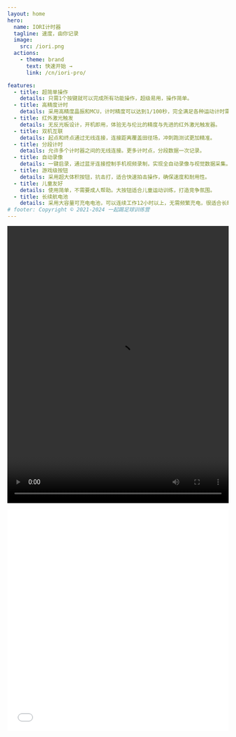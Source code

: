 ```yaml
---
layout: home
hero:
  name: IORI计时器
  tagline: 速度，由你记录
  image:
    src: /iori.png
  actions:
    - theme: brand
      text: 快速开始 →
      link: /cn/iori-pro/

features:
  - title: 超简单操作
    details: 只需1个按键就可以完成所有功能操作，超级易用，操作简单。
  - title: 高精度计时
    details: 采用高精度晶振和MCU，计时精度可以达到1/100秒，完全满足各种运动计时需求。
  - title: 红外激光触发
    details: 无反光板设计，开机即用，体验无与伦比的精度与先进的红外激光触发器。
  - title: 双机互联
    details: 起点和终点通过无线连接，连接距离覆盖田径场，冲刺跑测试更加精准。
  - title: 分段计时
    details: 允许多个计时器之间的无线连接。更多计时点，分段数据一次记录。
  - title: 自动录像
    details: 一键启录，通过蓝牙连接控制手机视频录制，实现全自动录像与视觉数据采集。
  - title: 游戏级按钮
    details: 采用超大体积按钮，抗击打，适合快速拍击操作，确保速度和耐用性。
  - title: 儿童友好
    details: 使用简单，不需要成人帮助。大按钮适合儿童运动训练，打造竞争氛围。
  - title: 长续航电池
    details: 采用大容量可充电电池，可以连续工作12小时以上，无需频繁充电，很适合长时间运动或训练。
# footer: Copyright © 2021-2024 一起踢足球训练营
---
```


<video width="100%" height="630" src="./images/pro/Tsinghua.mp4" controls autoplay loop></video>

<div style="position: relative; width: 100%; height: 0; padding-bottom: 100%;"><iframe src="//player.bilibili.com/player.html?aid=1454148484&bvid=BV15i421k7ak&cid=1531825155&page=1&high_quality=1" scrolling="no" border="0" frameborder="no" framespacing="0" allowfullscreen="true" style="position: absolute; width: 100%; height: 100%; left: 0; top: 0;"> </iframe></div>

<!-- <div align=center>
<img src="./images/iori-1.jpg" width="498"/>
<img src="./images/iori-2.jpg" width="454"/>
<img src="./images/iori-3.jpg" width="960"/>
<img src="./images/brilliant.png" width="960"/>
</div> -->
